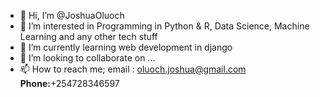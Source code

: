 - 👋 Hi, I’m @JoshuaOluoch
- 👀 I’m interested in Programming in Python & R, Data Science, Machine Learning and any other tech stuff
- 🌱 I’m currently learning web development in django
- 💞️ I’m looking to collaborate on ...
- 📫 How to reach me; email : oluoch.joshua@gmail.com **Phone:**+254728346597

<!---
JoshuaOluoch/JoshuaOluoch is a ✨ special ✨ repository because its `README.md` (this file) appears on your GitHub profile.
You can click the Preview link to take a look at your changes.
--->
